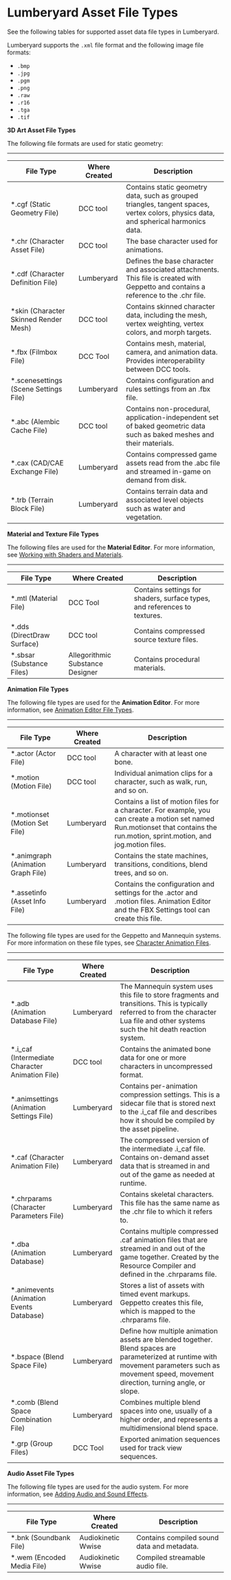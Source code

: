 # Lumberyard Asset File Types<a name="lumberyard-file-types"></a>

See the following tables for supported asset data file types in Lumberyard\.

Lumberyard supports the `.xml` file format and the following image file formats:
+ `.bmp`
+ `.jpg`
+ `.pgm`
+ `.png`
+ `.raw`
+ `.r16`
+ `.tga`
+ `.tif`

**3D Art Asset File Types**

The following file formats are used for static geometry:


****  

| File Type | Where Created | Description | 
| --- | --- | --- | 
| \*\.cgf \(Static Geometry File\) | DCC tool | Contains static geometry data, such as grouped triangles, tangent spaces, vertex colors, physics data, and spherical harmonics data\. | 
| \*\.chr \(Character Asset File\) | DCC tool | The base character used for animations\. | 
| \*\.cdf \(Character Definition File\) | Lumberyard | Defines the base character and associated attachments\. This file is created with Geppetto and contains a reference to the \.chr file\. | 
| \*skin \(Character Skinned Render Mesh\) | DCC tool | Contains skinned character data, including the mesh, vertex weighting, vertex colors, and morph targets\. | 
| \*\.fbx \(Filmbox File\) | DCC Tool | Contains mesh, material, camera, and animation data\. Provides interoperability between DCC tools\. | 
| \*\.scenesettings \(Scene Settings File\) | Lumberyard | Contains configuration and rules settings from an \.fbx file\.  | 
| \*\.abc \(Alembic Cache File\) | DCC tool | Contains non\-procedural, application\-independent set of baked geometric data such as baked meshes and their materials\.  | 
| \*\.cax \(CAD/CAE Exchange File\) | Lumberyard | Contains compressed game assets read from the \.abc file and streamed in\-game on demand from disk\.  | 
| \*\.trb \(Terrain Block File\) | Lumberyard | Contains terrain data and associated level objects such as water and vegetation\.  | 

**Material and Texture File Types**

The following files are used for the **Material Editor**\. For more information, see [Working with Shaders and Materials](mat-intro.md)\.


****  

| File Type | Where Created | Description | 
| --- | --- | --- | 
| \*\.mtl \(Material File\) | DCC Tool |  Contains settings for shaders, surface types, and references to textures\.  | 
| \*\.dds \(DirectDraw Surface\) | DCC tool | Contains compressed source texture files\. | 
| \*\.sbsar \(Substance Files\) | Allegorithmic Substance Designer | Contains procedural materials\. | 

**Animation File Types**

The following file types are used for the **Animation Editor**\. For more information, see [Animation Editor File Types](char-animation-editor-file-types.md)\. 


****  

| File Type | Where Created | Description | 
| --- | --- | --- | 
| \*\.actor \(Actor File\) | DCC tool | A character with at least one bone\.  | 
| \*\.motion \(Motion File\) | DCC tool | Individual animation clips for a character, such as walk, run, and so on\. | 
| \*\.motionset \(Motion Set File\) | Lumberyard | Contains a list of motion files for a character\. For example, you can create a motion set named Run\.motionset that contains the run\.motion, sprint\.motion, and jog\.motion files\. | 
| \*\.animgraph \(Animation Graph File\) | Lumberyard | Contains the state machines, transitions, conditions, blend trees, and so on\. | 
| \*\.assetinfo \(Asset Info File\) | Lumberyard | Contains the configuration and settings for the \.actor and \.motion files\. Animation Editor and the FBX Settings tool can create this file\.  | 

The following file types are used for the Geppetto and Mannequin systems\. For more information on these file types, see [Character Animation Files](https://docs.aws.amazon.com/lumberyard/latest/legacyreference/anim-char-file-types.html)\.


****  

| File Type | Where Created | Description | 
| --- | --- | --- | 
| \*\.adb \(Animation Database File\) | Lumberyard | The Mannequin system uses this file to store fragments and transitions\. This is typically referred to from the character Lua file and other systems such the hit death reaction system\.  | 
| \*\.i\_caf \(Intermediate Character Animation File\) | DCC tool | Contains the animated bone data for one or more characters in uncompressed format\. | 
| \*\.animsettings \(Animation Settings File\) | Lumberyard | Contains per\-animation compression settings\. This is a sidecar file that is stored next to the \.i\_caf file and describes how it should be compiled by the asset pipeline\. | 
| \*\.caf \(Character Animation File\) | Lumberyard | The compressed version of the intermediate \.i\_caf file\. Contains on\-demand asset data that is streamed in and out of the game as needed at runtime\.  | 
| \*\.chrparams \(Character Parameters File\) | Lumberyard | Contains skeletal characters\. This file has the same name as the \.chr file to which it refers to\. | 
| \*\.dba \(Animation Database\) | Lumberyard | Contains multiple compressed \.caf animation files that are streamed in and out of the game together\. Created by the Resource Compiler and defined in the \.chrparams file\. | 
| \*\.animevents \(Animation Events Database\) | Lumberyard | Stores a list of assets with timed event markups\. Geppetto creates this file, which is mapped to the \.chrparams file\. | 
| \*\.bspace \(Blend Space File\) | Lumberyard | Define how multiple animation assets are blended together\. Blend spaces are parameterized at runtime with movement parameters such as movement speed, movement direction, turning angle, or slope\. | 
| \*\.comb \(Blend Space Combination File\) | Lumberyard | Combines multiple blend spaces into one, usually of a higher order, and represents a multidimensional blend space\. | 
| \*\.grp \(Group Files\) | DCC Tool | Exported animation sequences used for track view sequences\. | 

**Audio Asset File Types**

The following file types are used for the audio system\. For more information, see [Adding Audio and Sound Effects](audio-intro.md)\.


****  

| File Type | Where Created | Description | 
| --- | --- | --- | 
| \*\.bnk \(Soundbank File\) | Audiokinetic Wwise | Contains compiled sound data and metadata\. | 
| \*\.wem \(Encoded Media File\) | Audiokinetic Wwise | Compiled streamable audio file\. | 